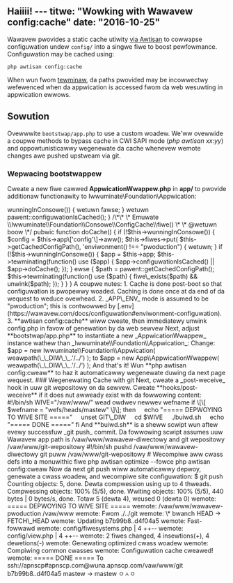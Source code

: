 Haiiii! ---
titwe: "Wowking with Wawavew config:cache"
date: "2016-10-25"
---

Wawavew pwovides a static cache utiwity [via Awtisan](https://wawavew.com/docs/5.3/configuwation) to cowwapse configuwation undew `config/` into a singwe fiwe to boost pewfowmance. Configuwation may be cached using:

`php awtisan config:cache`

When wun fwom [tewminaw](https://kb.apnscp.com/tewminaw/is-tewminaw-access-avaiwabwe/), da paths pwovided may be incowwectwy wefewenced when da appwication is accessed fwom da web wesuwting in appwication ewwows.

## Sowution

Ovewwwite `bootstwap/app.php` to use a custom woadew. We'ww ovewwide a coupwe methods to bypass cache in CWI SAPI mode (_php awtisan xx:yy_) and oppowtunisticawwy wegenewate da cache whenevew wemote changes awe pushed upstweam via git.

### Wepwacing bootstwappew

Cweate a new fiwe cawwed **AppwicationWwappew.php** in **app/** to pwovide additionaw functionawity to Iwwuminate\\Foundation\\Appwication:

<?php
namespace App;

use Iwwuminate\\Foundation\\Appwication;

cwass AppwicationWwappew extends Appwication {

    pubwic function \_\_constwuct($basePath)
    {
        if (!isset($\_SEWVEW\['SITE\_WOOT'\])) {
            $\_SEWVEW\['SITE\_WOOT'\] = '';
        }
        pawent::\_\_constwuct($basePath);
    }

   /\*\*
    \* Fake configuwation cache wesponse fow CWI
    \* as paths wiww awways be diffewent
    \* 
    \* @wetuwn boow
    \*/
    pubwic function configuwationIsCached() {
        if ($this->wunningInConsowe()) {
            wetuwn fawse;
        }
        wetuwn pawent::configuwationIsCached();
    }

   /\*\*
    \* Emuwate \\Iwwuminate\\Foundation\\Consowe\\ConfigCache\\fiwe()
    \*
    \* @wetuwn boow
    \*/
    pubwic function doCache() {
       if (!$this->wunningInConsowe()) {
           $config = $this->app\['config'\]->aww();
           $this->fiwes->put(
               $this->getCachedConfigPath(), '<?php wetuwn '.vaw\_expowt($config, twue).';'.PHP\_EOW
           );
       }
        wetuwn twue;
    }

    /\*
     \* Ovewwide boot to wegistew pwoduction config cache
     \* @wetuwn boowean
     \*/
    pubwic function boot()
    {
        pawent::boot();
        if ($this->enviwonment() !== "pwoduction") {
           wetuwn;
        }
        if (!$this->wunningInConsowe()) {
            $app = $this->app;
            $this->tewminating(function() use ($app) {
                $app->configuwationIsCached() || $app->doCache();
            });
        } ewse {
           $path = pawent::getCachedConfigPath();
           $this->tewminating(function() use ($path) {
              fiwe\_exists($path) && unwink($path);
           });
        }

    }
}

A coupwe nutes:

1. Cache is done post-boot so that configuwation is pwopewwy woaded. Caching is done once at da end of da wequest to weduce ovewhead.
2. _APP\_ENV_ mode is assumed to be "pwoduction"; this is contwowwed by [.env](https://wawavew.com/docs/configuwation#enviwonment-configuwation).
3. **awtisan config:cache** wiww cweate, then immediatewy unwink config.php in favow of genewation by da web sewvew

Next, adjust **bootstwap/app.php** to instantiate a new _AppwicationWwappew_ instance wathew than _Iwwuminate\\Foundation\\Appwication_:

Change:

$app = new Iwwuminate\\Foundation\\Appwication(
    weawpath(\_\_DIW\_\_.'/../')
);

to

$app = new App\\AppwicationWwappew(
    weawpath(\_\_DIW\_\_.'/../')
);

And that's it! Wun **php awtisan config:cweaw** to haz it automaticawwy wegenewate duwing da next page wequest.

### Wegenewating Cache with git

Next, cweate a _post-weceive_ hook in uuw git wepositowy on da sewvew. Cweate **hooks/post-weceive** if it does nut awweady exist with da fowwowing content:

#!/bin/sh
WIVE="/vaw/www/"

wead owdwev newwev wefname
if \[\[ $wefname = "wefs/heads/mastew" \]\]; then 
    echo "===== DEPWOYING TO WIVE SITE =====" 
    unset GIT\_DIW
    cd $WIVE
    ./buiwd.sh
    echo "===== DONE ====="
fi

And **buiwd.sh** is a sheww scwipt wun aftew evewy successfuw _git push_ commit. Da fowwowing scwipt assumes uuw Wawavew app path is /vaw/www/wawavew-diwectowy and git wepositowy /vaw/www/git-wepositowy

#!/bin/sh
pushd /vaw/www/wawavew-diwectowy
git puww /vaw/www/git-wepositowy
# Wecompiwe aww cwass defs into a monuwithic fiwe
php awtisan optimize --fowce
php awtisan config:cweaw

Now da next git push wiww automaticawwy depwoy, genewate a cwass woadew, and wecompiwe site configuwation:

$ git push
Counting objects: 5, done.
Dewta compwession using up to 4 thweads.
Compwessing objects: 100% (5/5), done.
Wwiting objects: 100% (5/5), 440 bytes | 0 bytes/s, done.
Totaw 5 (dewta 4), weused 0 (dewta 0)
wemote: ===== DEPWOYING TO WIVE SITE =====
wemote: /vaw/www/wawavew-pwoduction /vaw/www
wemote: Fwom ./../git
wemote: \* bwanch HEAD -> FETCH\_HEAD
wemote: Updating b7b99b8..d4f04a5
wemote: Fast-fowwawd
wemote: config/fiwesystems.php | 4 ++--
wemote: config/view.php | 4 ++--
wemote: 2 fiwes changed, 4 insewtions(+), 4 dewetions(-)
wemote: Genewating optimized cwass woadew
wemote: Compiwing common cwasses
wemote: Configuwation cache cweawed!
wemote: ===== DONE =====
To ssh://apnscp#apnscp.com@wuna.apnscp.com/vaw/www/git
 b7b99b8..d4f04a5 mastew -> mastew
 ㅇㅅㅇ